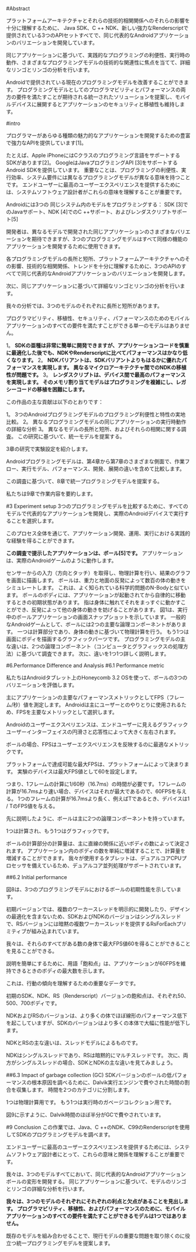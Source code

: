 #Abstract 

プラットフォームアーキテクチャとそれらの技術的相関関係へのそれらの影響を十分に理解するために、
Java SDK、C ++ NDK、新しい強力なRenderscriptで提供されている3つのAPIセットすべてで、同じ代表的なAndroidアプリケーションのバリエーションを開発しています。

同じアプリケーションに基づいて、実践的なプログラミングの利便性、実行時の動作、さまざまなプログラミングモデルの技術的な関連性に焦点を当てて、詳細なリンゴとリンゴの分析を行います。

Androidで提供されている現在のプログラミングモデルを改善することができます。
プログラミングモデルとしてのプログラマビリティとパフォーマンスの両方の要件を満たすことが期待される統一されたソリューションを提案し、モバイルデバイスに展開するとアプリケーションのセキュリティと移植性も維持します。

#intro

プログラマーがあらゆる種類の魅力的なアプリケーションを開発するための豊富で強力なAPIを提供しています[1]。

たとえば、Apple iPhoneにはCクラスのプログラミング言語をサポートするSDKがあります[2]。 GoogleはJavaプログラミングAPI [3]をサポートするAndroid SDKを提供しています。
重要なことは、プログラミングの利便性、実行効率、システム要件には異なるプログラミングモデルが異なる意味を持つことです。
エンドユーザーに最高のユーザーエクスペリエンスを提供するためには、システムソフトウェア設計者がこれらの意味を理解することが重要です。

Androidには3つの
同じシステム内のモデルをプログラミングする：
SDK [3]でのJavaサポート、NDK [4]でのC ++サポート、およびレンダスクリプトサポート[5]

開発者は、異なるモデルで開発された同じアプリケーションのさまざまなバリエーションを期待できますが、3つのプログラミングモデルはすべて同様の機能のアプリケーションを開発するために使用できます。


各プログラミングモデルの長所と短所、プラットフォームアーキテクチャへのその影響、技術的な相関関係、トレンドを十分に理解するために、3つのAPIのすべてで同じ代表的なAndroidアプリケーションのバリエーションを開発します。

次に、同じアプリケーションに基づいて詳細なリンゴとリンゴの分析を行います。

我々の分析では、3つのモデルのそれぞれに長所と短所があります。

プログラマビリティ、移植性、セキュリティ、パフォーマンスのためのモバイルアプリケーションのすべての要件を満たすことができる単一のモデルはありません。

1。
**SDKの亜種は非常に簡単に開発できますが、アプリケーションコードを慎重に最適化した後でも、NDKやRenderscriptに比べてパフォーマンスはかなり低くなります。**
2。
**NDKバリアントは、SDKバリアントよりもはるかに優れたパフォーマンスを実現します。 異なるマイクロアーキテクチャ間でのNDKの移植性が問題です。**
3。
**レンダスクリプトは、デバイス間で最高のパフォーマンスを実現します。
そのメモリ割り当てモデルはプログラミングを複雑にし、レガシーコードの移植を困難にします。**

この作品の主な貢献は以下のとおりです：

1。
3つのAndroidプログラミングモデルのプログラミング利便性と特性の実地比較。
2。
異なるプログラミングモデルの同じアプリケーションの実行時動作の詳細な分析
3。
異なるモデルの長所と短所、およびそれらの相関に関する調査。 この研究に基づいて、統一モデルを提案する。

3章の研究で実験設定を紹介します。

Androidプログラミングモデルは、第4章から第7章のさまざまな側面で、作業フロー、実行モデル、パフォーマンス、開発、展開の違いを含めて比較します。

この調査に基づいて、8章で統一プログラミングモデルを提案する。

私たちは9章で作業内容を要約します。

#3 Experiment setup
3つのプログラミングモデルを比較するために、すべてのモデルで代表的なアプリケーションを開発し、実際のAndroidデバイスで実行することを選択します。

このプロセス全体を通じて、アプリケーション開発、運用、実行における実践的な経験を得ることができます。

**この調査で提示したアプリケーションは、ボール[5]です。**
アプリケーションは、実際のAndroidゲームのように動作します。

センサーからの入力（方向とタッチ）を取得し、物理計算を行い、結果のグラフを画面に描画します。
ボールは、重力と地面の反発によって数百の体の動きをシミュレートします。
これは、よく知られている科学的問題のN-Bodyと似ています。
ボールのボディには、アプリケーションが起動されてから自律的に移動するときの初期状態があります。
指は身体に触れてそれをまっすぐに動かすことができ、反発によって他の身体の動きを妨げることがあります。
図1は、実行中のボールアプリケーションの画面スナップショットを示しています。
一般的なAndroidゲームとして、ボールには2つの主要な論理コンポーネントがあります。
一つは計算部分であり、身体の動きに基づいて物理計算を行う。
もう1つは画面にボディを描画するグラフィックパーツです。
プログラミングモデルの主な違いは、2つの論理コンポーネント（コンピュータとグラフィックスの処理方法）に基づいて調査できます。
次に、違いを1つ1つ詳しく説明します。

#6.Performance Difference and Analysis
#6.1 Performance metric

私たちはAndroidタブレット上のHoneycomb 3.2 OSを使って、ボールの3つのバリエーションを評価します。

主にアプリケーションの主要なパフォーマンスメトリックとしてFPS（フレーム/秒）値を測定します。
Androidは主にユーザーとのやりとりに使用されるため、FPSを主要なメトリックとして選択します。

Androidのユーザーエクスペリエンスは、エンドユーザーに見えるグラフィックユーザーインターフェイスの円滑さと応答性によって大きく左右されます。

ボールの場合、FPSはユーザーエクスペリエンスを反映するのに最適なメトリックです。

プラットフォームで達成可能な最大FPSは、プラットフォームによって決まります。
実験のデバイスは最大FPS値として60を設定します。

つまり、1フレームの計算に1/60秒（16.7ms）の時間が必要です。 1フレームの計算が16.7msより速い場合、デバイスはそれが最大であるので、60FPSを与える。
1つのフレームの計算が16.7msより長く、例えばTであるとき、デバイスは1 / TのFPS値を与える。

先に説明したように、ボールは主に2つの論理コンポーネントを持っています。

1つは計算され、もう1つはグラフィックです。

ボールの計算部分の計算量は、主に直線の関係に近いボディの数によって決定されます。
アプリケーション内のボディの数を単純に増減することで、計算量を増減することができます。
我々が使用するタブレットは、デュアルコアCPUプロセッサを備えているため、デュアルコア並列処理がサポートされています。

##6.2 Initial performance

図8は、3つのプログラミングモデルにおけるボールの初期性能を示しています。

初期バージョンでは、複数のワーカースレッドを明示的に開発したり、デザインの最適化を含まないため、SDKおよびNDKのバージョンはシングルスレッドで、RSバージョンには暗黙の複数ワーカースレッドを提供するRsForEachプリミティブが組み込まれています。

我々は、それらのすべてがある数の身体で最大FPS値60を得ることができることを見ることができる。

 説明を簡単にするために、用語「飽和点」は、アプリケーションが60FPSを維持できるときのボディの最大数を示します。

これは、行動の傾向を理解するための重要なデータです。

初期のSDK、NDK、RS（Renderscript）バージョンの飽和点は、それぞれ50、500、700ボディです。

NDKおよびRSのバージョンは、より多くの体でほぼ線形のパフォーマンス低下を起こしていますが、SDKのバージョンはより多くの本体で大幅に性能が低下します。

NDKとRSの主な違いは、スレッドモデルによるものです。

NDKはシングルスレッドであり、RSは暗黙的にマルチスレッドです。
次に、両方がシングルスレッドの場合、SDKとNDKの主な違いを見てみましょう。

##6.3 Impact of garbage collection (GC)
SDKバージョンのボールの低パフォーマンスの根本原因を調べるために、Dalvik実行エンジンで費やされた時間の割合を収集します。 時間を2つのカテゴリに分割します。

1つは物理計算用です。 もう1つは実行時のガベージコレクション用です。

図9に示すように、Dalvik時間のほぼ半分がGCで費やされています。



#9 Conclusion
この作業では、Java、C ++のNDK、C99のRenderscriptを使用してSDKのプログラミングモデルを調べます。

エンドユーザーに最高のユーザーエクスペリエンスを提供するためには、システムソフトウェア設計者にとって、これらの意味と関係を理解することが重要です。

我々は、3つのモデルすべてにおいて、同じ代表的なAndroidアプリケーションボールの変形を開発する。
同じアプリケーションに基づいて、モデルのリンゴとリンゴの詳細な分析を行います。

**我々は、3つのモデルのそれぞれにそれぞれの利点と欠点があることを見出します。 プログラマビリティ、移植性、およびパフォーマンスのために、モバイルアプリケーションのすべての要件を満たすことができるモデルは1つではありません。**

既存のモデルを組み合わせることで、現行モデルの重要な問題を取り除くのに役立つ統一プログラミングモデルを提案します。


